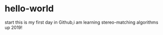 # hello-world
start
this is my first day in Github,i am learning stereo-matching algorithms
up 2019! 
